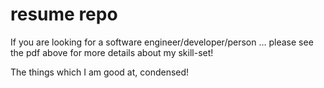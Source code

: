 # resume repo

If you are looking for a software engineer/developer/person ... please see the pdf above
for more details about my skill-set!

The things which I am good at, condensed!
